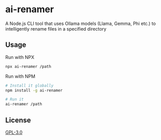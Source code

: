 # ai-renamer

A Node.js CLI tool that uses Ollama models (Llama, Gemma, Phi etc.) to intelligently rename files in a specified directory

## Usage

Run with NPX

```bash
npx ai-renamer /path
```

Run with NPM

```bash
# Install it globally
npm install -g ai-renamer

# Run it
ai-renamer /path
```

## License

[GPL-3.0](https://github.com/ozgrozer/ai-renamer/blob/main/license)
